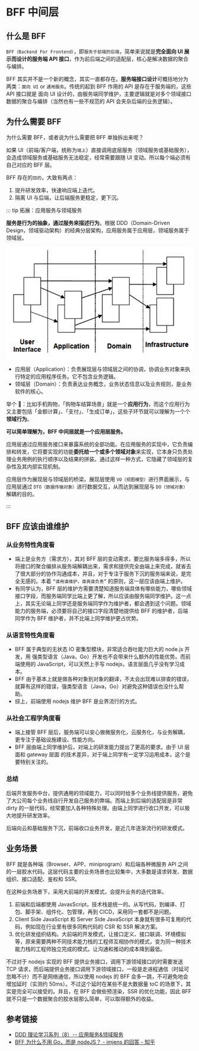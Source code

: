 # BFF 中间层

## 什么是 BFF

`BFF（Backend For Frontend）`，即`服务于前端的后端`，简单来说就是**完全面向 UI 展示而设计的服务端 API 接口**，作为前后端之间的适配层，核心是解决数据的聚合与编排。

BFF 其实并不是一个新的概念，其实一直都存在。**服务端接口设计**可概括地分为两类：`面向 UI` or `通用服务`。传统的起到 BFF 作用的 API 是存在于服务端的，这些 API 接口就是 面向 UI 设计的，由服务端同学维护，主要逻辑就是对多个领域接口数据的聚合与编排（当然也有一些不规范的 API 会夹杂后端的业务逻辑）。

## 为什么需要 BFF

为什么需要 BFF，或者说为什么需要把 BFF 单独拆出来呢？

如果 UI（前端/客户端，统称为`端上`）直接调用底层服务（领域服务或基础服务），会造成领域服务或基础服务无法稳定，经常需要跟随 UI 变动。所以每个端必须有 自己对应的 BFF 层。

BFF 存在的`目的`，大致有两点：

1. 提升研发效率，快速响应端上迭代。
2. 隔离 UI 与后端，让后端服务更稳定，更下沉。

::: tip 拓展：应用服务与领域服务

**服务是行为的抽象，通过服务来描述行为**。根据 DDD（Domain-Driven Design，领域驱动架构）的经典分层架构，应用服务属于应用层，领域服务属于领域层。

![](./images/DDD-design.png)

- 应用层（Application）：负责展现层与领域层之间的协调，协调业务对象来执行特定的应用程序任务。它不包含业务逻辑。
- 领域层（Domain）：负责表达业务概念，业务状态信息以及业务规则，是业务软件的核心。

举个 🌰：比如手机购物，「购物车结算场景」就是一个**应用行为**，而这个应用行为又主要包括「金额计算」、「支付」、「生成订单」，这些子环节就可以理解为一个个**领域行为**。

**可以简单理解为，BFF 中间层就是一个应用层服务。**

应用层通过应用服务接口来暴露系统的全部功能。在应用服务的实现中，它负责编排和转发，它将要实现的功能**委托给一个或多个领域对象**来实现，它本身只负责处理业务用例的执行顺序以及结果的拼装。通过这样一种方式，它隐藏了领域层的复杂性及其内部实现机制。

应用层作为展现层与领域层的桥梁。展现层使用 `VO（视图模型）`进行界面展示，与应用层通过 `DTO（数据传输对象）`进行数据交互，从而达到展现层与 `DO（领域对象）`解耦的目的。

:::

## BFF 应该由谁维护

### 从业务特性角度看

- 端上是业务方（需求方），其对 BFF 层的变动需求，要比服务端多得多，所以将接口的聚合编排从服务端解耦出来，需求和提供完全由端上来完成，就省去了很大部分的协作沟通成本，并且，对于专注于服务下沉的服务端来说，是完全无感的。本着 `“谁用谁维护，谁爽谁负责”` 的原则，这一层应该由端上维护。
- 有同学认为，BFF 层的维护方需要清楚知道服务端具体有哪些能力，哪些领域接口字段，而服务端同学比端上更了解，所以应该由服务端同学维护。这一点上，其实无论端上同学还是服务端同学作为维护者，都会遇到这个问题。领域能力的服务端，必须要将自己的接口字段清楚地提供给 BFF 的维护者，后端同学作为 BFF 维护者，并不比端上同学维护更占优势。

### 从语言特性角度看

- BFF 属于典型的无状态 IO 密集型模块，非常适合吞吐能力巨大的 node.js 开发，用 强类型语言（Java，Go）开发也不会带来什么额外的性能优势。而前端使用的 JavaScript，可以天然上手写 nodejs，语言层面几乎没有学习成本。
- BFF 由于基本上就是做各种对象到对象的翻译，不太会出现难以排查的错误，就算有这样的错误，强类型语言（Java，Go）对避免这种错误也没什么帮助。
- 综上，前端使用 nodejs 维护 BFF 是业界流行的方式。

### 从社会工程学角度看

- 端上接管 BFF 层后，服务端可以安心做微服务化，云服务化，与业务解耦，更专注于基础设施建设、性能方向。
- BFF 层由端上同学维护后，对端上的研发能力提出了更高的要求。由于 UI 层面和 gateway 层面 的技术差异，对于端上同学有一定学习运用成本，这个是要特别关注的。

### 总结

后端开发服务中台，提供通用的领域能力，可以同时给多个业务线提供服务，避免了大公司每个业务线自行开发自己服务的弊端。而端上到后端的适配层是非常 dirty 的一层代码，经常要加入各种特殊处理。由端上同学进行收口开发，可以极大地提升研发效率。

后端向云和基础服务下沉，前端收口业务开发，是近几年逐渐流行的研发模式。

## 业务场景

BFF 就是各种端（Browser、APP、miniprogram）和后端各种微服务 API 之间的一层胶水代码。这层代码主要的业务场景也比较集中，大多数是请求转发、数据组织、接口适配、鉴权和 SSR。

在这种业务场景下，采用大前端的开发模式，会提升业务的迭代效率。

1. 前端和后端都使用 JavasScript，技术栈是统一的。从写代码，到编译、打包、脚手架、组件化、包管理，再到 CICD，采用同一套都不是问题。
2. Client Side JavaScript 和 Server Side JavaScript 本身就有很多可复用的代码，例如现在行业里有很多同构代码的 CSR 和 SSR 解决方案。
3. 优化研发组织结构。大前端的开发模式，让接口定义、接口联调、环境模拟等，原来需要两种不同技术能力栈的工程师互相协作的模式，变为同一种技术能力栈的工程师独立完成的模式，让沟通和推动的成本降到最低。

不过对于 nodejs 实现的 BFF 提供业务接口，调用下游领域接口的时需要发送 TCP 请求，而后端提供业务接口调用下游领域接口，一般是走进程通信（时延可忽略不计）而不是网络通信，所以使用 nodejs 的 BFF 会多一跳，不可避免地会增加延时（实测约 50ms）。不过这个延时在某些不是大数据量 toC 的场景下，其实是完全可以接受的。并且，在 BFF 会做些预渲染，SSR 的优化功能，因此 BFF 就不只是一个数据聚合的胶水层那么简单，可以取得额外的收益。

## 参考链接

- [DDD 理论学习系列（8）-- 应用服务&领域服务](https://www.jianshu.com/p/435939737f5d)
- [BFF 为什么不用 Go，而是 nodeJS？ - imjens 的回答 - 知乎](https://www.zhihu.com/question/354546765/answer/905162989)
